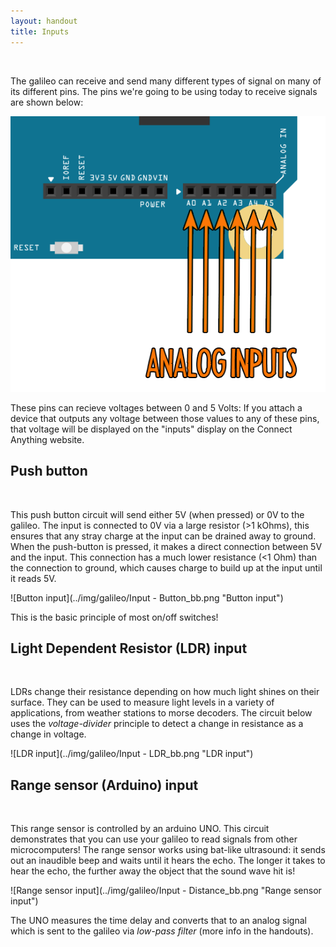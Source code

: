 ```yaml
---
layout: handout
title: Inputs
---
```


<br>

The galileo can receive and send many different types of signal on many of its different pins. The pins we're going to be using today to receive signals are shown below:


![Galileo inputs](../img/galileo/galileo_inputs.png "Galileo inputs")


These pins can recieve voltages between 0 and 5 Volts: If you attach a device that outputs any voltage between those values to any of these pins, that voltage will be displayed on the "inputs" display on the Connect Anything website.

## Push button
<br>

This push button circuit will send either 5V (when pressed) or 0V to the galileo. The input is connected to 0V via a large resistor (>1 kOhms), this ensures that any stray charge at the input can be drained away to ground. When the push-button is pressed, it makes a direct connection between 5V and the input. This connection has a much lower resistance (<1 Ohm) than the connection to ground, which causes charge to build up at the input until it reads 5V.


![Button input](../img/galileo/Input - Button_bb.png "Button input")


This is the basic principle of most on/off switches!


## Light Dependent Resistor (LDR) input
<br>

LDRs change their resistance depending on how much light shines on their surface. They can be used to measure light levels in a variety of applications, from weather stations to morse decoders. The circuit below uses the *voltage-divider* principle to detect a change in resistance as a change in voltage.


![LDR input](../img/galileo/Input - LDR_bb.png "LDR input")


## Range sensor (Arduino) input
<br>

This range sensor is controlled by an arduino UNO. This circuit demonstrates that you can use your galileo to read signals from other microcomputers! The range sensor works using bat-like ultrasound: it sends out an inaudible beep and waits until it hears the echo. The longer it takes to hear the echo, the further away the object that the sound wave hit is!



![Range sensor input](../img/galileo/Input - Distance_bb.png "Range sensor input")


The UNO measures the time delay and converts that to an analog signal which is sent to the galileo via *low-pass filter* (more info in the handouts).